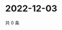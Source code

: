 # 2022-12-03

共 0 条

<!-- BEGIN WEIBO -->
<!-- 最后更新时间 Sat Dec 03 2022 03:00:47 GMT+0800 (China Standard Time) -->

<!-- END WEIBO -->
